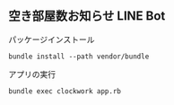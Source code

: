 ## 空き部屋数お知らせ LINE Bot

パッケージインストール

```
bundle install --path vendor/bundle
```

アプリの実行

```
bundle exec clockwork app.rb
```
